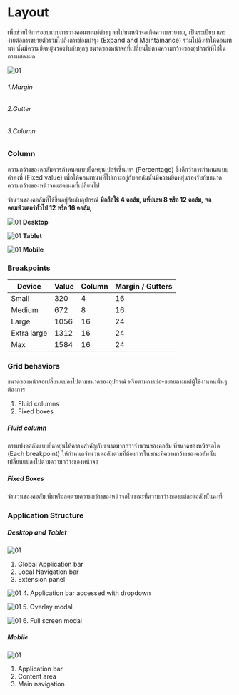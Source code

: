 Layout
==========
เพื่อช่วยให้การออบแบบการวางคอนเทนท์ต่างๆ ลงไปบนหน้าจอเกิดความสวยงาม, เป็นระเบียบ และง่ายต่อการขยายตัวรวมไปถึงการซ่อมบำรุง (Expand and Maintainance) รวมไปถึงทำให้คอนเทนท์ นั้นมีความยืดหยุ่นรองรับกับทุกๆ ขนาดของหน้าจอที่เปลี่ยนไปตามความกว้างของอุปกรณ์ที่ใช้ในการแสดงผล

![01](images/visual-layout/Layout-Overview.png)

###### 1.Margin 
###### 2.Gutter 
###### 3.Column

### Column
ความกว้างของคอลัมควรกำหนดแบบยืดหยุ่นเปอร์เซ็นเทจ (Percentage) ซึ่งดีกว่าการกำหนดแบบค่าคงที่ (Fixed value) เพื่อให้คอนเทนท์ที่ไปเกาะอยู่กับคอลัมนั้นมีความยืดหยุ่นรองรับกับขนาดความกว้างของหน้าจอแสดงผลที่เปลี่ยนไป

จำนวนของคอลัมที่ใช้ขึ้นอยู่กับกับอุปกรณ์ **มือถือใช้ 4 คอลัม,** **แท็ปเลท 8 หรือ 12 คอลัม,** **จอคอมพิวเตอร์ทั้วไป 12 หรือ 16 คอลัม,**

![01](images/visual-layout/Desktop.png)
**Desktop**

![01](images/visual-layout/Tablet.png)
**Tablet**

![01](images/visual-layout/Mobile.png)
**Mobile**

### Breakpoints
| Device       | Value       | Column      | Margin / Gutters |
| -----------  | ----------- | ----------- | ---------------- |
| Small        | 320         | 4           | 16               |
| Medium       | 672         | 8           | 16               |
| Large        | 1056        | 16          | 24               |
| Extra large  | 1312        | 16          | 24               |
| Max          | 1584        | 16          | 24               |

### Grid behaviors
ขนาดของหน้าจอเปลี่ยนแปลงไปตามขนาดของอุปกรณ์ หรือตามการย่อ-ขยายตามแต่ผู้ใช้งานคนนั้นๆต้องการ

1. Fluid columns
2. Fixed boxes

##### Fluid column
การแบ่งคอลัมแบบยืดหยุ่นให้ความสำคัญกับขนาดมากกว่าจำนวนของคอลัม
ที่ขนาดของหน้าจอใด (Each breakpoint) ให้กำหนดจำนวนคอลัมตามที่ต้องการในขณะที่ความกว้างของคอลัมนั้นเปลี่ยนแปลงไปตามความกว้างของหน้าจอ

##### Fixed Boxes
จำนวนของคอลัมเพิ่มหรือลดตามความกว้างของหน้าจอในขณะที่ความกว้างของแต่ละคอลัมนั้นคงที่

### Application Structure
##### Desktop and Tablet
![01](images/visual-layout/screenRegions-01.png)
1. Global Application bar 
2. Local Navigation bar
3. Extension panel

![01](images/visual-layout/screenRegions-02.png)
4. Application bar accessed with dropdown
 
![01](images/visual-layout/screenRegions-03.png)
5. Overlay modal

![01](images/visual-layout/screenRegions-04.png)
6. Full screen modal

##### Mobile
![01](images/visual-layout/Mobile-structure.png)
1. Application bar
2. Content area
3. Main navigation

